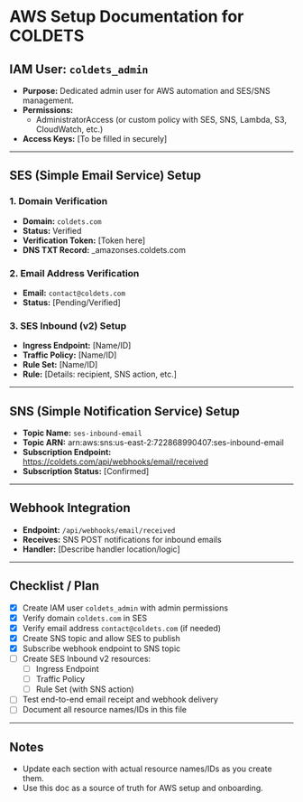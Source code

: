 # AWS Setup Documentation for COLDETS

## IAM User: `coldets_admin`

-   **Purpose:** Dedicated admin user for AWS automation and SES/SNS management.
-   **Permissions:**
    -   AdministratorAccess (or custom policy with SES, SNS, Lambda, S3, CloudWatch, etc.)
-   **Access Keys:** [To be filled in securely]

---

## SES (Simple Email Service) Setup

### 1. Domain Verification

-   **Domain:** `coldets.com`
-   **Status:** Verified
-   **Verification Token:** [Token here]
-   **DNS TXT Record:** \_amazonses.coldets.com

### 2. Email Address Verification

-   **Email:** `contact@coldets.com`
-   **Status:** [Pending/Verified]

### 3. SES Inbound (v2) Setup

-   **Ingress Endpoint:** [Name/ID]
-   **Traffic Policy:** [Name/ID]
-   **Rule Set:** [Name/ID]
-   **Rule:** [Details: recipient, SNS action, etc.]

---

## SNS (Simple Notification Service) Setup

-   **Topic Name:** `ses-inbound-email`
-   **Topic ARN:** arn:aws:sns:us-east-2:722868990407:ses-inbound-email
-   **Subscription Endpoint:** https://coldets.com/api/webhooks/email/received
-   **Subscription Status:** [Confirmed]

---

## Webhook Integration

-   **Endpoint:** `/api/webhooks/email/received`
-   **Receives:** SNS POST notifications for inbound emails
-   **Handler:** [Describe handler location/logic]

---

## Checklist / Plan

-   [x] Create IAM user `coldets_admin` with admin permissions
-   [x] Verify domain `coldets.com` in SES
-   [x] Verify email address `contact@coldets.com` (if needed)
-   [x] Create SNS topic and allow SES to publish
-   [x] Subscribe webhook endpoint to SNS topic
-   [ ] Create SES Inbound v2 resources:
    -   [ ] Ingress Endpoint
    -   [ ] Traffic Policy
    -   [ ] Rule Set (with SNS action)
-   [ ] Test end-to-end email receipt and webhook delivery
-   [ ] Document all resource names/IDs in this file

---

## Notes

-   Update each section with actual resource names/IDs as you create them.
-   Use this doc as a source of truth for AWS setup and onboarding.

